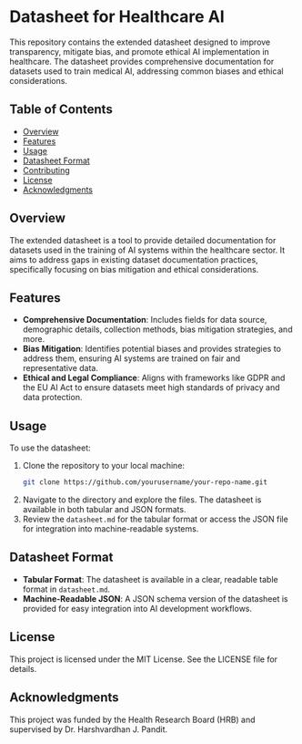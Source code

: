 # Datasheet for Healthcare AI
This repository contains the extended datasheet designed to improve transparency, mitigate bias, and promote ethical AI implementation in healthcare. The datasheet provides comprehensive documentation for datasets used to train medical AI, addressing common biases and ethical considerations.

## Table of Contents
- [Overview](#overview)
- [Features](#features)
- [Usage](#usage)
- [Datasheet Format](#datasheet-format)
- [Contributing](#contributing)
- [License](#license)
- [Acknowledgments](#acknowledgments)

## Overview
The extended datasheet is a tool to provide detailed documentation for datasets used in the training of AI systems within the healthcare sector. It aims to address gaps in existing dataset documentation practices, specifically focusing on bias mitigation and ethical considerations.

## Features
- **Comprehensive Documentation**: Includes fields for data source, demographic details, collection methods, bias mitigation strategies, and more.
- **Bias Mitigation**: Identifies potential biases and provides strategies to address them, ensuring AI systems are trained on fair and representative data.
- **Ethical and Legal Compliance**: Aligns with frameworks like GDPR and the EU AI Act to ensure datasets meet high standards of privacy and data protection.

## Usage
To use the datasheet:

1. Clone the repository to your local machine:
    ```bash
    git clone https://github.com/yourusername/your-repo-name.git
    ```
2. Navigate to the directory and explore the files. The datasheet is available in both tabular and JSON formats.
3. Review the `datasheet.md` for the tabular format or access the JSON file for integration into machine-readable systems.

## Datasheet Format
- **Tabular Format**: The datasheet is available in a clear, readable table format in `datasheet.md`.
- **Machine-Readable JSON**: A JSON schema version of the datasheet is provided for easy integration into AI development workflows.

## License
This project is licensed under the MIT License. See the LICENSE file for details.

## Acknowledgments
This project was funded by the Health Research Board (HRB) and supervised by Dr. Harshvardhan J. Pandit. 

